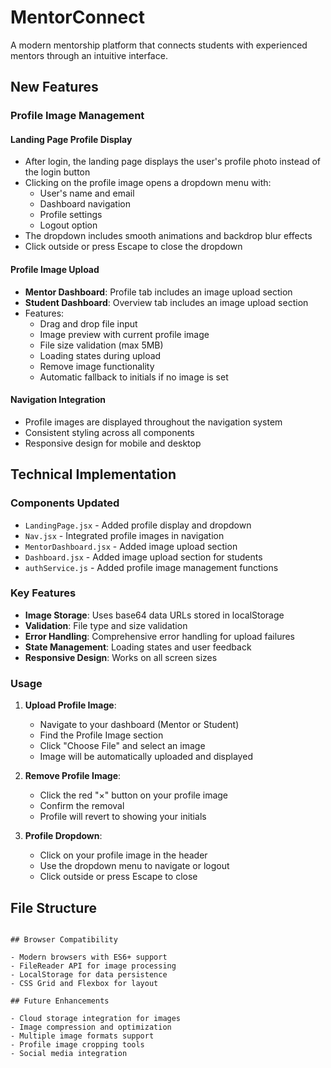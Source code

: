 # MentorConnect

A modern mentorship platform that connects students with experienced mentors through an intuitive interface.

## New Features

### Profile Image Management

#### Landing Page Profile Display
- After login, the landing page displays the user's profile photo instead of the login button
- Clicking on the profile image opens a dropdown menu with:
  - User's name and email
  - Dashboard navigation
  - Profile settings
  - Logout option
- The dropdown includes smooth animations and backdrop blur effects
- Click outside or press Escape to close the dropdown

#### Profile Image Upload
- **Mentor Dashboard**: Profile tab includes an image upload section
- **Student Dashboard**: Overview tab includes an image upload section
- Features:
  - Drag and drop file input
  - Image preview with current profile image
  - File size validation (max 5MB)
  - Loading states during upload
  - Remove image functionality
  - Automatic fallback to initials if no image is set

#### Navigation Integration
- Profile images are displayed throughout the navigation system
- Consistent styling across all components
- Responsive design for mobile and desktop

## Technical Implementation

### Components Updated
- `LandingPage.jsx` - Added profile display and dropdown
- `Nav.jsx` - Integrated profile images in navigation
- `MentorDashboard.jsx` - Added image upload section
- `Dashboard.jsx` - Added image upload section for students
- `authService.js` - Added profile image management functions

### Key Features
- **Image Storage**: Uses base64 data URLs stored in localStorage
- **Validation**: File type and size validation
- **Error Handling**: Comprehensive error handling for upload failures
- **State Management**: Loading states and user feedback
- **Responsive Design**: Works on all screen sizes

### Usage

1. **Upload Profile Image**:
   - Navigate to your dashboard (Mentor or Student)
   - Find the Profile Image section
   - Click "Choose File" and select an image
   - Image will be automatically uploaded and displayed

2. **Remove Profile Image**:
   - Click the red "×" button on your profile image
   - Confirm the removal
   - Profile will revert to showing your initials

3. **Profile Dropdown**:
   - Click on your profile image in the header
   - Use the dropdown menu to navigate or logout
   - Click outside or press Escape to close

## File Structure

```

## Browser Compatibility

- Modern browsers with ES6+ support
- FileReader API for image processing
- LocalStorage for data persistence
- CSS Grid and Flexbox for layout

## Future Enhancements

- Cloud storage integration for images
- Image compression and optimization
- Multiple image formats support
- Profile image cropping tools
- Social media integration
